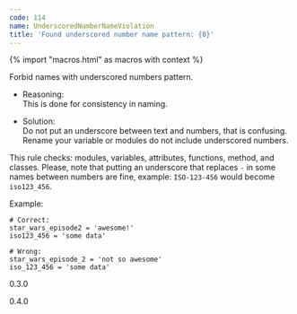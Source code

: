 ```yaml
---
code: 114
name: UnderscoredNumberNameViolation
title: 'Found underscored number name pattern: {0}'
---
```


{% import "macros.html" as macros with context %}

Forbid names with underscored numbers pattern.

  - Reasoning:  
    This is done for consistency in naming.

  - Solution:  
    Do not put an underscore between text and numbers, that is
    confusing. Rename your variable or modules do not include
    underscored numbers.

This rule checks: modules, variables, attributes, functions, method, and
classes. Please, note that putting an underscore that replaces `-` in
some names between numbers are fine, example: `ISO-123-456` would become
`iso123_456`.

Example:

    # Correct:
    star_wars_episode2 = 'awesome!'
    iso123_456 = 'some data'
    
    # Wrong:
    star_wars_episode_2 = 'not so awesome'
    iso_123_456 = 'some data'

<div class="versionadded">

0.3.0

</div>

<div class="versionchanged">

0.4.0

</div>